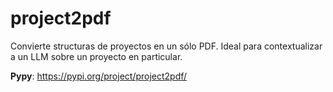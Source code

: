 # project2pdf
Convierte structuras de proyectos en un sólo PDF. Ideal para contextualizar a un LLM sobre un proyecto en particular.

**Pypy**: https://pypi.org/project/project2pdf/


